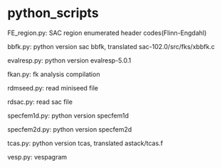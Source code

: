 # python_scripts
FE_region.py: SAC region enumerated header codes(Flinn-Engdahl)

bbfk.py: python version sac bbfk, translated sac-102.0/src/fks/xbbfk.c

evalresp.py: python version evalresp-5.0.1

fkan.py: fk analysis compilation

rdmseed.py: read miniseed file

rdsac.py: read sac file

specfem1d.py: python version specfem1d

specfem2d.py: python version specfem2d

tcas.py: python version tcas, translated astack/tcas.f

vesp.py: vespagram

